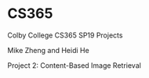 # CS365
Colby College CS365 SP19 Projects

Mike Zheng and Heidi He

Project 2: Content-Based Image Retrieval
